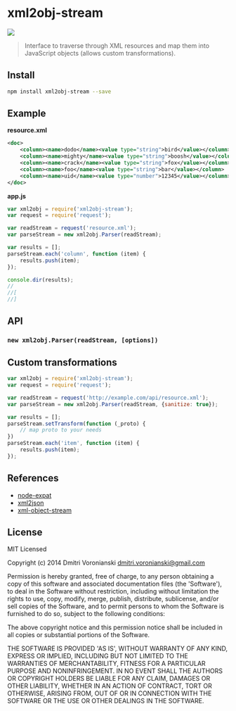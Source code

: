 # xml2obj-stream

![](http://img.shields.io/badge/Status-In%20Progress-green.svg?style=flat)

> Interface to traverse through XML resources and map them into JavaScript objects (allows custom transformations).

## Install

```bash
npm install xml2obj-stream --save
```

## Example

**resource.xml**

```xml
<doc>
    <column><name>dodo</name><value type="string">bird</value></column>
    <column><name>mighty</name><value type="string">boosh</value></column>
    <column><name>crack</name><value type="string">fox</value></column>
    <column><name>foo</name><value type="string">bar</value></column>
    <column><name>uid</name><value type="number">12345</value></column>
</doc>
```

**app.js**

```javascript
var xml2obj = require('xml2obj-stream');
var request = require('request');

var readStream = request('resource.xml');
var parseStream = new xml2obj.Parser(readStream);

var results = [];
parseStream.each('column', function (item) {
    results.push(item);
});

console.dir(results);
// 
//[
//]
```

## API

### `new xml2obj.Parser(readStream, [options])`

## Custom transformations

```javascript
var xml2obj = require('xml2obj-stream');
var request = require('request');

var readStream = request('http://example.com/api/resource.xml');
var parseStream = new xml2obj.Parser(readStream, {sanitize: true});

var results = [];
parseStream.setTransform(function (_proto) {
    // map proto to your needs
})
parseStream.each('item', function (item) {
    results.push(item);
});
```

## References

- [node-expat](http://node-xmpp.github.io/doc/nodeexpat.html)
- [xml2json](https://github.com/buglabs/node-xml2json)
- [xml-object-stream](https://github.com/idottv/xml-object-stream)

## License

MIT Licensed

Copyright (c) 2014 Dmitri Voronianski [dmitri.voronianski@gmail.com](mailto:dmitri.voronianski@gmail.com)

Permission is hereby granted, free of charge, to any person obtaining a copy of this software and associated documentation files (the 'Software'), to deal in the Software without restriction, including without limitation the rights to use, copy, modify, merge, publish, distribute, sublicense, and/or sell copies of the Software, and to permit persons to whom the Software is furnished to do so, subject to the following conditions:

The above copyright notice and this permission notice shall be included in all copies or substantial portions of the Software.

THE SOFTWARE IS PROVIDED 'AS IS', WITHOUT WARRANTY OF ANY KIND, EXPRESS OR IMPLIED, INCLUDING BUT NOT LIMITED TO THE WARRANTIES OF MERCHANTABILITY, FITNESS FOR A PARTICULAR PURPOSE AND NONINFRINGEMENT. IN NO EVENT SHALL THE AUTHORS OR COPYRIGHT HOLDERS BE LIABLE FOR ANY CLAIM, DAMAGES OR OTHER LIABILITY, WHETHER IN AN ACTION OF CONTRACT, TORT OR OTHERWISE, ARISING FROM, OUT OF OR IN CONNECTION WITH THE SOFTWARE OR THE USE OR OTHER DEALINGS IN THE SOFTWARE.
